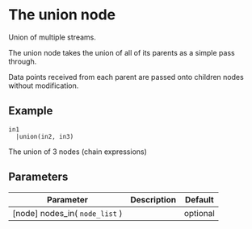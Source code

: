 The union node
=====================

Union of multiple streams.

The union node takes the union of all of its parents as a simple pass through.

Data points received from each parent are passed onto children nodes without modification.

Example
-------

```dfs  
in1
  |union(in2, in3) 
```

The union of 3 nodes (chain expressions)

Parameters
----------

Parameter     | Description | Default 
--------------|-------------|---------
[node] nodes_in( `node_list` )|   | optional
 